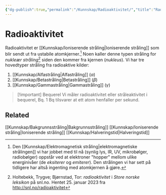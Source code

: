 ```yaml
---
{"dg-publish":true,"permalink":"/Kunnskap/Radioaktivitet/","title":"Radioaktivitet","tags":["naturfag","fysikk"]}
---
```



# Radioaktivitet
Radioaktivitet er [[Kunnskap/Ioniserende stråling\|Ioniserende stråling]] som blir sendt ut fra ustabile atomkjerner.[^1] Noen kaller denne typen stråling for *nukleær stråling*[^2] siden den kommer fra kjernen (*nukleus*). Vi har tre hovedtyper stråling fra radioaktive kilder:
1. [[Kunnskap/Alfastråling\|Alfastråling]] ($\alpha$)
2. [[Kunnskap/Betastråling\|Betastråling]] ($\beta$)
3. [[Kunnskap/Gammastråling\|Gammastråling]] ($\gamma$)

>[!important] Bequerel
>Vi måler radioaktivitet eller stråleaktivitet i bequerel, Bq. 
>1 Bq tilsvarer at ett atom henfaller per sekund.

## Related
[[Kunnskap/Bakgrunnsstråling\|Bakgrunnsstråling]]
[[Kunnskap/Ioniserende stråling\|Ioniserende stråling]]
[[Kunnskap/Halveringstid\|Halveringstid]]

[^1]: Den [[Kunnskap/Elektromagnetisk stråling\|elektromagnetiske strålingen]] vi har jobbet med til nå (synlig lys, IR, UV, mikrobølger, radiobølger) oppstår ved at elektroner "hopper" mellom ulike energinivåer (de *eksiterer* og *emiterer*). Den strålingen vi har sett på tidligere har altså ingenting med atomkjernen å gjøre. 
[^2]: Holtebekk, Trygve; Bjørnstad, Tor: *radioaktivitet* i *Store norske leksikon* på snl.no. Hentet 25. januar 2023 fra <http://snl.no/radioaktivitet>
